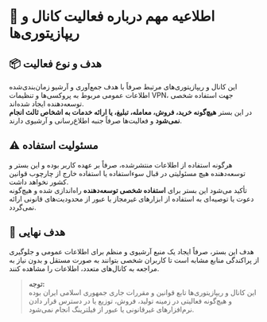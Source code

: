 # 📌 اطلاعیه مهم درباره فعالیت کانال و ریپازیتوری‌ها

## 📦 هدف و نوع فعالیت
این کانال و ریپازیتوری‌های مرتبط صرفاً با هدف جمع‌آوری و آرشیو زمان‌بندی‌شده اطلاعات عمومی مربوط به پروکسی‌ها و تنظیمات VPN، جهت استفاده شخصی توسعه‌دهنده ایجاد شده‌اند.  
در این بستر **هیچ‌گونه خرید، فروش، معامله، تبلیغ، یا ارائه خدمات به اشخاص ثالث انجام نمی‌شود** و فعالیت‌ها صرفاً جنبه اطلاع‌رسانی و آرشیوی دارند.

## ⚠️ مسئولیت استفاده
هرگونه استفاده از اطلاعات منتشرشده، صرفاً بر عهده کاربر بوده و این بستر و توسعه‌دهنده هیچ مسئولیتی در قبال سوءاستفاده یا استفاده خارج از چارچوب قوانین کشور نخواهد داشت.  
تأکید می‌شود این بستر برای **استفاده شخصی توسعه‌دهنده** راه‌اندازی شده و هیچ‌گونه دعوت یا توصیه‌ای به استفاده از ابزارهای غیرمجاز یا عبور از محدودیت‌های قانونی ارائه نمی‌گردد.

## 🎯 هدف نهایی
هدف این بستر، صرفاً ایجاد یک منبع آرشیوی و منظم برای اطلاعات عمومی و جلوگیری از پراکندگی منابع مشابه است تا کاربران شخصی بتوانند به صورت مستقل و بدون نیاز به مراجعه به کانال‌های متعدد، اطلاعات را مشاهده کنند.

> **توجه:**  
> این کانال و ریپازیتوری‌ها تابع قوانین و مقررات جاری جمهوری اسلامی ایران بوده و هیچ‌گونه فعالیتی در زمینه تولید، فروش، توزیع یا در دسترس قرار دادن نرم‌افزارهای غیرقانونی یا عبور از فیلترینگ انجام نمی‌شود.
